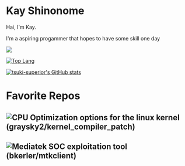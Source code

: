 # Kay Shinonome

Hai, I'm Kay.

I'm a aspiring progammer that hopes to have some skill one day

![](https://komarev.com/ghpvc/?username=tsuki-superior&color=dc143c)

[![Top Lang](https://github-readme-stats.vercel.app/api/top-langs/?username=kayshinonome&theme=dark&layout=compact&langs_count=10&exclude_repo=xbox360-linux)](https://github.com/anuraghazra/github-readme-stats)

[![tsuki-superior's GitHub stats](https://github-readme-stats.vercel.app/api?username=kayshinonome&theme=dark&show_icons=true&layout=compact)](https://github.com/anuraghazra/github-readme-stats)

# Favorite Repos

## ![CPU Optimization options for the linux kernel (graysky2/kernel_compiler_patch)](https://github.com/graysky2/kernel_compiler_patch)
## ![Mediatek SOC exploitation tool (bkerler/mtkclient)](https://github.com/bkerler/mtkclient)
